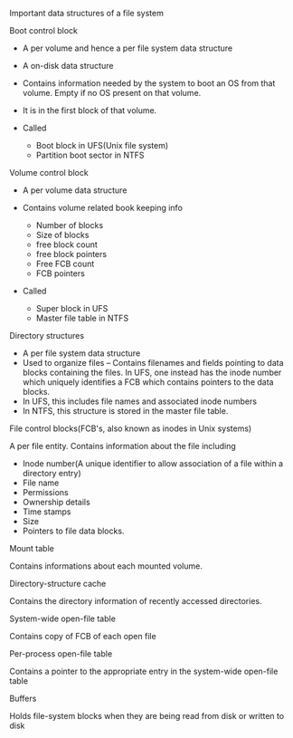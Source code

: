 Important data structures of a file system

<span id="anchor"></span>Boot control block

-   A per volume and hence a per file system data structure

-   A on-disk data structure

-   Contains information needed by the system to boot an OS from that
    volume. Empty if no OS present on that volume.

-   It is in the first block of that volume.

-   Called

    -   Boot block in UFS(Unix file system)
    -   Partition boot sector in NTFS

<span id="anchor-1"></span>Volume control block

-   A per volume data structure

-   Contains volume related book keeping info

    -   Number of blocks
    -   Size of blocks
    -   free block count
    -   free block pointers
    -   Free FCB count
    -   FCB pointers

-   Called

    -   Super block in UFS
    -   Master file table in NTFS

<span id="anchor-2"></span>Directory structures

-   A per file system data structure
-   Used to organize files – Contains filenames and fields pointing to
    data blocks containing the files. In UFS, one instead has the inode
    number which uniquely identifies a FCB which contains pointers to
    the data blocks.
-   In UFS, this includes file names and associated inode numbers
-   In NTFS, this structure is stored in the master file table.

<span id="anchor-3"></span>File control blocks(FCB's, also known as
inodes in Unix systems)

A per file entity. Contains information about the file including

-   Inode number(A unique identifier to allow association of a file
    within a directory entry)
-   File name
-   Permissions
-   Ownership details
-   Time stamps
-   Size
-   Pointers to file data blocks.

<span id="anchor-4"></span>Mount table

Contains informations about each mounted volume.

<span id="anchor-5"></span>Directory-structure cache

Contains the directory information of recently accessed directories.

<span id="anchor-6"></span>System-wide open-file table

Contains copy of FCB of each open file

<span id="anchor-7"></span>Per-process open-file table

Contains a pointer to the appropriate entry in the system-wide open-file
table

<span id="anchor-8"></span>Buffers

Holds file-system blocks when they are being read from disk or written
to disk
